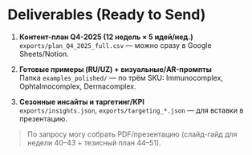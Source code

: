 
# Deliverables (Ready to Send)

1) **Контент-план Q4-2025 (12 недель × 5 идей/нед.)**  
   `exports/plan_Q4_2025_full.csv` — можно сразу в Google Sheets/Notion.

2) **Готовые примеры (RU/UZ) + визуальные/AR-промпты**  
   Папка `examples_polished/` — по трём SKU: Immunocomplex, Ophtalmocomplex, Dermacomplex.

3) **Сезонные инсайты и таргетинг/KPI**  
   `exports/insights.json`, `exports/targeting_*.json` — для вставки в презентацию.

> По запросу могу собрать PDF/презентацию (слайд-гайд для недели 40–43 + тезисный план 44–51).
